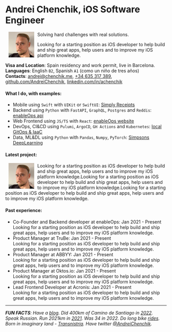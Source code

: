 # Andrei Chenchik, iOS Software Engineer
<img align="left" width=80 src="./images/andrei.jpg" style="margin: 0 10px" >

Solving hard challenges with real solutions.  

Looking for a starting position as iOS developer to help build and ship great apps, help users and to improve my iOS platform knowledge.

**Visa and Location**: Spain residency and work permit, live in Barcelona.
<br> **Languages**: English `B2`, Spanish `A1` (como un niño de tres años)
<br> **Contacts**: [andrei@chenchik.me](mailto:andrei@chenchik.me), [+34 635 317 389](tel:+34635317389), [github.com/AndreiChenchik](https://github.com/AndreiChenchik), [linkedin.com/in/achenchik](https://www.linkedin.com/in/achenchik)

#### **What I do, with examples:**
- Mobile using `Swift` with `UIKit` or `SwiftUI`: [Simply Receipts](https://github.com/AndreiChenchik/receipt)
- Backend using `Python` with `FastAPI`, `GraphQL`, `Postgres` and `Reddis`: [enableOps api](https://github.com/enableops/api-service)
- Web Frontend using `JS/TS` with `React`: [enableOps website](https://github.com/enableops/enableops.github.io/tree/main/src/components)
- DevOps, CI&CD using `Pulumi`, `ArgoCD`, `GH Actions` and `Kubernetes`: [local GitOps & IaaC](https://github.com/AndreiChenchik/local-cluster)
- Data, ML&DL using `Python` with `Pandas`, `Numpy`, `PyTorch`: [Simpsons DeepLearning](https://github.com/AndreiChenchik/dlschool/blob/main/14.1%20%D0%94%D0%BE%D0%BC%D0%B0%D1%88%D0%BD%D0%B5%D0%B5%20%D0%B7%D0%B0%D0%B4%D0%B0%D0%BD%D0%B8%D0%B5.%20%D0%BA%D0%BB%D0%B0%D1%81%D1%81%D0%B8%D1%84%D0%B8%D0%BA%D0%B0%D1%86%D0%B8%D1%8F%20%D0%A1%D0%B8%D0%BC%D0%BF%D1%81%D0%BE%D0%BD%D0%BE%D0%B2/simpsons_resnet50.ipynb)

#### **Latest project:**

<img align="left" width=80 src="./images/andrei.jpg" style="margin: 0 10px" >
Looking for a starting position as iOS developer to help build and ship great apps, help users and to improve my iOS platform knowledge.Looking for a starting position as iOS developer to help build and ship great apps, help users and to improve my iOS platform knowledge.Looking for a starting position as iOS developer to help build and ship great apps, help users and to improve my iOS platform knowledge.

#### **Past experience:**
* Co-Founder and Backend developer at enableOps: Jan 2021 - Present <br> Looking for a starting position as iOS developer to help build and ship great apps, help users and to improve my iOS platform knowledge.
* Product Manager at TruBe: Jan 2021 - Present <br> Looking for a starting position as iOS developer to help build and ship great apps, help users and to improve my iOS platform knowledge.
* Product Manager at ABBYY: Jan 2021 - Present <br> Looking for a starting position as iOS developer to help build and ship great apps, help users and to improve my iOS platform knowledge.
* Product Manager at Oktos.io: Jan 2021 - Present <br> Looking for a starting position as iOS developer to help build and ship great apps, help users and to improve my iOS platform knowledge.
* Lead Frontend Developer at Acronis: Jan 2021 - Present <br> Looking for a starting position as iOS developer to help build and ship great apps, help users and to improve my iOS platform knowledge.

---

*__FUN FACTS__: Have a [blog](https://chenchik.me). Did 400km of Camino de Santiago in [2022](https://storyteller.fit/album/384). Speak Russian. Run 2021km in [2021](https://www.strava.com/athletes/44250763). Was 34 in 2022. Do long bike [rides](https://www.strava.com/activities/4836441053). Born in imaginary land - [Transnistria](https://en.wikipedia.org/wiki/Transnistria). Have twitter [@AndreiChenchik](https://twitter.com/AndreiChenchik).*